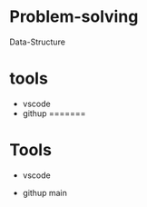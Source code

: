 # Problem-solving

 Data-Structure
# tools

- vscode
- githup
=======
# Tools 

+ vscode

+ githup
 main

